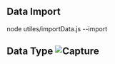 ## Data Import
node utiles/importData.js --import 

## Data Type ![Capture](https://user-images.githubusercontent.com/34993664/115155414-b7471580-a0a1-11eb-9011-de211da9788a.PNG)
